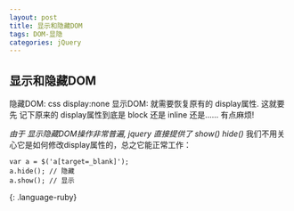 ```yaml
---
layout: post
title: 显示和隐藏DOM
tags: DOM-显隐
categories: jQuery
---
```




## 显示和隐藏DOM

隐藏DOM: css display:none 
显示DOM: 就需要恢复原有的 display属性.
这就要先 记下原来的 display属性到底是 block 还是 inline 还是...... 有点麻烦!

*由于 显示隐藏DOM操作非常普遍, jquery 直接提供了 show() hide()*
我们不用关心它是如何修改display属性的，总之它能正常工作：
~~~
var a = $('a[target=_blank]');
a.hide(); // 隐藏
a.show(); // 显示
~~~
{: .language-ruby}

